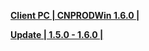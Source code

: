 **[Client PC | CNPRODWin 1.6.0 |  ](https://autopatchcn.bhsr.com/client/cn/20231215090743_ffCg5V2j0gON2tvr/PC/StarRail_1.6.0.zip)**

**[Update | 1.5.0 - 1.6.0 | ](https://autopatchcn.bhsr.com/client/hkrpg_cn/33/game_1.5.0_1.6.0_hdiff_J95qxDtHQf2vBRal.zip)**

